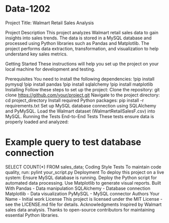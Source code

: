 # Data-1202
Project Title: Walmart Retail Sales Analysis

Project Description
This project analyzes Walmart retail sales data to gain insights into sales trends. The data is stored in a MySQL database and processed using Python libraries such as Pandas and Matplotlib. The project performs data extraction, transformation, and visualization to help understand key sales metrics.

Getting Started
These instructions will help you set up the project on your local machine for development and testing.

Prerequisites
You need to install the following dependencies:
!pip install pymysql
!pip install pandas
!pip install sqlalchemy
!pip install matplotlib
Installing
Follow these steps to set up the project:
Clone the repository:
git clone https://github.com/your/project.git
Navigate to the project directory:
cd project_directory
Install required Python packages:
pip install -r requirements.txt
Set up MySQL database connection using SQLAlchemy and PyMySQL.
Load the Walmart dataset (WalmartRetailSalesF.csv) into MySQL.
Running the Tests
End-to-End Tests
These tests ensure data is properly loaded and analyzed:
# Example query to test database connection
SELECT COUNT(*) FROM sales_data;
Coding Style Tests
To maintain code quality, run:
pylint your_script.py
Deployment
To deploy this project on a live system:
Ensure MySQL database is running.
Deploy the Python script for automated data processing.
Use Matplotlib to generate visual reports.
Built With
Pandas - Data manipulation
SQLAlchemy - Database connection
Matplotlib - Data visualization
PyMySQL - MySQL connector
Authors
Your Name - Initial work
License
This project is licensed under the MIT License - see the LICENSE.md file for details.
Acknowledgments
Inspired by Walmart sales data analysis.
Thanks to open-source contributors for maintaining essential Python libraries.
